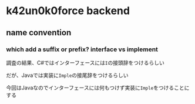 # k42un0k0force backend

## name convention

### which add a suffix or prefix? interface vs implement

調査の結果、C#ではインターフェースには`I`の接頭辞をつけるらしい

だが、Javaでは実装に`Imple`の接尾辞をつけるらしい

今回はJavaなのでインターフェースには何もつけず実装に`Imple`をつけることにする